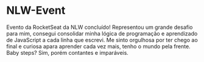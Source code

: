 # NLW-Event
Evento da RocketSeat da NLW concluído! Representou um grande desafio para mim, consegui consolidar minha lógica de programação e aprendizado de JavaScript a cada linha que escrevi. Me sinto orgulhosa por ter chego ao final e curiosa apara aprender cada vez mais, tenho o mundo pela frente. Baby steps? Sim, porém contantes e imparáveis.
